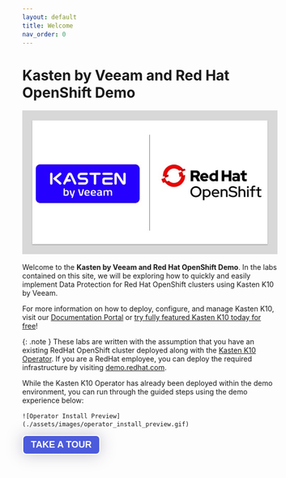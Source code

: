 ```yaml
---
layout: default
title: Welcome
nav_order: 0
---
```


# Kasten by Veeam and Red Hat OpenShift Demo

![Kasten and OpenShift Logos](./assets/images/joint_logo.jpg "Kasten by Veeam and Red Hat OpenShift")

Welcome to the **Kasten by Veeam and Red Hat OpenShift Demo**.  In the labs contained on this site, we will be exploring how to quickly and easily implement Data Protection for Red Hat OpenShift clusters using Kasten K10 by Veeam.

For more information on how to deploy, configure, and manage Kasten K10, visit our [Documentation Portal](https://docs.kasten.io) or [try fully featured Kasten K10 today for free](https://www.kasten.io/free-kubernetes)!

{: .note }
These labs are written with the assumption that you have an existing RedHat OpenShift cluster deployed along with the [Kasten K10 Operator](https://marketplace.redhat.com/en-us/products/kasten-k10).  If you are a RedHat employee, you can deploy the required infrastructure by visiting [demo.redhat.com](https://demo.redhat.com).

While the Kasten K10 Operator has already been deployed within the demo environment, you can run through the guided steps using the demo experience below:

    ![Operator Install Preview](./assets/images/operator_install_preview.gif)

<div>
        <script src="https://js.storylane.io/js/v1/storylane.js"></script>
          <button style="z-index:999999;padding:7px 15px;border-width:2px;border-style:solid;border-radius:8px;font-weight:600;font-size:18px;filter:drop-shadow(0px 0px 15px rgba(26, 19, 72, 0.25));font-family:Guardian Sans, Arial, sans-serif;white-space:nowrap;overflow:hidden;text-overflow:ellipsis;cursor:pointer;background:#4C5BDC;border-color:#FFFFFF;color:#FFFFFF" onclick="Storylane.Play({type: 'popup', demo_type: 'image', width: 2560, height: 1442, scale: '0.95', demo_url: 'https://app.storylane.io/demo/hfr76e40ea6y', padding_bottom: 'calc(56.33% + 27px)'})">TAKE A TOUR</button>
</div>
</div>